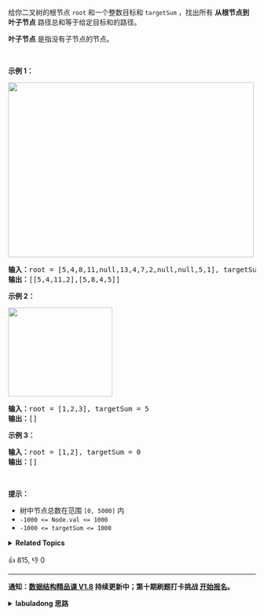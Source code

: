 <p>给你二叉树的根节点 <code>root</code> 和一个整数目标和 <code>targetSum</code> ，找出所有 <strong>从根节点到叶子节点</strong> 路径总和等于给定目标和的路径。</p>

<p><strong>叶子节点</strong> 是指没有子节点的节点。</p>

<div class="original__bRMd">
<div>
<p> </p>

<p><strong>示例 1：</strong></p>
<img alt="" src="https://assets.leetcode.com/uploads/2021/01/18/pathsumii1.jpg" style="width: 500px; height: 356px;" />
<pre>
<strong>输入：</strong>root = [5,4,8,11,null,13,4,7,2,null,null,5,1], targetSum = 22
<strong>输出：</strong>[[5,4,11,2],[5,8,4,5]]
</pre>

<p><strong>示例 2：</strong></p>
<img alt="" src="https://assets.leetcode.com/uploads/2021/01/18/pathsum2.jpg" style="width: 212px; height: 181px;" />
<pre>
<strong>输入：</strong>root = [1,2,3], targetSum = 5
<strong>输出：</strong>[]
</pre>

<p><strong>示例 3：</strong></p>

<pre>
<strong>输入：</strong>root = [1,2], targetSum = 0
<strong>输出：</strong>[]
</pre>

<p> </p>

<p><strong>提示：</strong></p>

<ul>
	<li>树中节点总数在范围 <code>[0, 5000]</code> 内</li>
	<li><code>-1000 <= Node.val <= 1000</code></li>
	<li><code>-1000 <= targetSum <= 1000</code></li>
</ul>
</div>
</div>
<details><summary><strong>Related Topics</strong></summary>树 | 深度优先搜索 | 回溯 | 二叉树</details><br>

<div>👍 815, 👎 0</div>

<div id="labuladong"><hr>

**通知：[数据结构精品课 V1.8](https://aep.h5.xeknow.com/s/1XJHEO) 持续更新中；第十期刷题打卡挑战 [开始报名](https://mp.weixin.qq.com/s/eUG2OOzY3k_ZTz-CFvtv5Q)。**

<details><summary><strong>labuladong 思路</strong></summary>

## 基本思路

前文 [手把手刷二叉树总结篇](https://labuladong.github.io/article/fname.html?fname=二叉树总结) 说过二叉树的递归分为「遍历」和「分解问题」两种思维模式，这道题需要用到「遍历」的思维。

只要遍历一遍二叉树，就可以把所有符合条件的路径找出来。为了维护经过的路径，在进入递归的时候要在 `path` 列表添加节点，结束递归的时候删除节点，类似 [回溯算法](https://labuladong.github.io/article/fname.html?fname=回溯算法详解修订版)。

**标签：[二叉树](https://mp.weixin.qq.com/mp/appmsgalbum?__biz=MzAxODQxMDM0Mw==&action=getalbum&album_id=2121994699837177859)**

## 解法代码

```java
class Solution {
    List<List<Integer>> res = new LinkedList<>();

    public List<List<Integer>> pathSum(TreeNode root, int sum) {
        if (root == null) return res;
        traverse(root, sum, new LinkedList<>());
        return res;
    }

    // 遍历二叉树
    private void traverse(TreeNode root, int sum, LinkedList<Integer> path) {
        if (root == null) return;

        int remain = sum - root.val;

        if (root.left == null && root.right == null) {
            if (remain == 0) {
                // 找到一条路径
                path.addLast(root.val);
                res.add(new LinkedList<>(path));
                path.removeLast();
            }
            return;
        }

        // 维护路径列表
        path.addLast(root.val);
        traverse(root.left, remain, path);
        path.removeLast();

        path.addLast(root.val);
        traverse(root.right, remain, path);
        path.removeLast();
    }
}
```

**类似题目**：
  - [1430. 判断给定的序列是否是二叉树从根到叶的路径 🟠](/problems/check-if-a-string-is-a-valid-sequence-from-root-to-leaves-path-in-a-binary-tree)
  - [666. 路径总和 IV 🟠](/problems/path-sum-iv)
  - [剑指 Offer 34. 二叉树中和为某一值的路径 🟠](/problems/er-cha-shu-zhong-he-wei-mou-yi-zhi-de-lu-jing-lcof)

</details>
</div>



